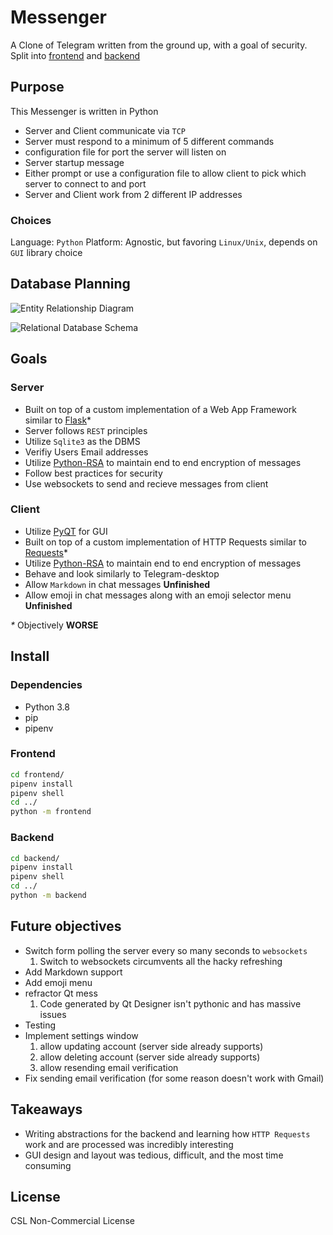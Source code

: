 # Messenger

A Clone of Telegram written from the ground up, with a goal of security. Split
into [frontend](https://github.com/CyberSafe-Labs/Cyber-Messenger/tree/master/frontend) and [backend](https://github.com/CyberSafe-Labs/Cyber-Messenger/tree/master/backend)

## Purpose

This Messenger is written in Python
- Server and Client communicate via `TCP`
- Server must respond to a minimum of 5 different commands
- configuration file for port the server will listen on
- Server startup message
- Either prompt or use a configuration file to allow client to pick which server
  to connect to and port
- Server and Client work from 2 different IP addresses

### Choices

Language: `Python`
Platform: Agnostic, but favoring `Linux/Unix`, depends on `GUI` library choice

## Database Planning

![Entity Relationship Diagram](./db-planning/Telegram-clone-py-Entity%20Relationship%20Diagram.jpg)

![Relational Database Schema](./db-planning/Telegram-clone-py-Database%20Schema.jpg)

## Goals

### Server

- Built on top of a custom implementation of a Web App Framework similar to [Flask](https://flask.palletsprojects.com/en/1.1.x/)\*
- Server follows `REST` principles
- Utilize `Sqlite3` as the DBMS
- Verifiy Users Email addresses
- Utilize [Python-RSA](https://github.com/sybrenstuvel/python-rsa/) to maintain
  end to end encryption of messages
- Follow best practices for security
- Use websockets to send and recieve messages from client

### Client

- Utilize [PyQT](https://github.com/PyQt5/PyQt) for GUI
- Built on top of a custom implementation of HTTP Requests similar to [Requests](https://2.python-requests.org/en/master/)\*
- Utilize [Python-RSA](https://github.com/sybrenstuvel/python-rsa/) to maintain
  end to end encryption of messages
- Behave and look similarly to Telegram-desktop
- Allow `Markdown` in chat messages **Unfinished**
- Allow emoji in chat messages along with an emoji selector menu **Unfinished**

_\*_ Objectively **WORSE**

## Install

### Dependencies

- Python 3.8
- pip
- pipenv

### Frontend

```sh
cd frontend/
pipenv install
pipenv shell
cd ../
python -m frontend
```

### Backend

```sh
cd backend/
pipenv install
pipenv shell
cd ../
python -m backend
```

## Future objectives

- Switch form polling the server every so many seconds to `websockets`
  1. Switch to websockets circumvents all the hacky refreshing
- Add Markdown support
- Add emoji menu
- refractor Qt mess
  1. Code generated by Qt Designer isn't pythonic and has massive issues
- Testing
- Implement settings window
  1. allow updating account (server side already supports)
  2. allow deleting account (server side already supports)
  3. allow resending email verification
- Fix sending email verification (for some reason doesn't work with Gmail)

## Takeaways

- Writing abstractions for the backend and learning how `HTTP Requests` work and
  are processed was incredibly interesting
- GUI design and layout was tedious, difficult, and the most time consuming

## License

CSL Non-Commercial License
